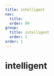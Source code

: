 ```yaml
---
title: intelligent
nav: 
  title: _
  order: 99
group:
  title: intelligent
  order: 1
order: 1
---
```

# intelligent
